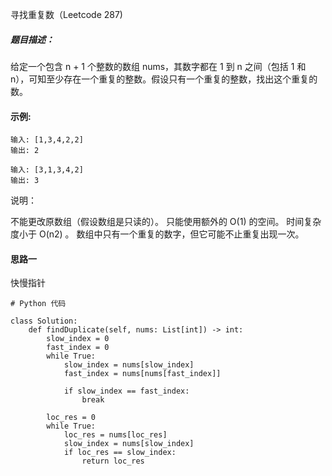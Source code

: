 寻找重复数（Leetcode 287)

##### 题目描述：
给定一个包含 n + 1 个整数的数组 nums，其数字都在 1 到 n 之间（包括 1 和 n），可知至少存在一个重复的整数。假设只有一个重复的整数，找出这个重复的数。


#### 示例:

```
输入: [1,3,4,2,2]
输出: 2

输入: [3,1,3,4,2]
输出: 3
```
说明：

不能更改原数组（假设数组是只读的）。
只能使用额外的 O(1) 的空间。
时间复杂度小于 O(n2) 。
数组中只有一个重复的数字，但它可能不止重复出现一次。


#### 思路一
快慢指针

```
# Python 代码

class Solution:
    def findDuplicate(self, nums: List[int]) -> int:
        slow_index = 0
        fast_index = 0
        while True:
            slow_index = nums[slow_index]
            fast_index = nums[nums[fast_index]]

            if slow_index == fast_index:
                break
            
        loc_res = 0
        while True:
            loc_res = nums[loc_res]
            slow_index = nums[slow_index]
            if loc_res == slow_index:
                return loc_res
```



